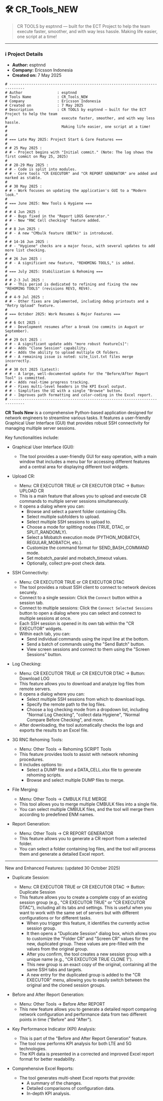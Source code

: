# 🛠️ CR_Tools_NEW

> CR TOOLS by esptnnd — built for the ECT Project to help the team
> execute faster, smoother, and with way less hassle.
> Making life easier, one script at a time!

---

### ℹ️ Project Details

* **Author:** esptnnd
* **Company:** Ericsson Indonesia
* **Created on:** 7 May 2025

```text
# -----------------------------------------------------------------------------
# Author                : esptnnd
# Tools Name            : CR_Tools_NEW
# Company               : Ericsson Indonesia
# Created on            : 7 May 2025
# Description           : CR TOOLS by esptnnd — built for the ECT Project to help the team
#                         execute faster, smoother, and with way less hassle.
#                         Making life easier, one script at a time!
#
#
# === Late May 2025: Project Start & Core Features ===
#
# # 25 May 2025 :
# # - Project begins with "Initial commit." (Note: The log shows the first commit on May 25, 2025)
#
# # 28-29 May 2025 :
# # - Code is split into modules.
# # - Core tools "CR EXECUTOR" and "CR REPORT GENERATOR" are added and marked as stable.
#
# # 30 May 2025 :
# # - Work focuses on updating the application's GUI to a "Modern look."
#
# === June 2025: New Tools & Hygiene ===
#
# # 4 Jun 2025 :
# # - Bugs fixed in the "Report LOGS Generator."
# # - New "RNC Cell checking" feature added.
#
# # 8 Jun 2025 :
# # - A new "CMbulk feature (BETA)" is introduced.
#
# # 14-16 Jun 2025 :
# # - "Hygiene" checks are a major focus, with several updates to add more list checking.
#
# # 26 Jun 2025 :
# # - A significant new feature, "REHOMING TOOLS," is added.
#
# === July 2025: Stabilization & Rehoming ===
#
# # 2-3 Jul 2025 :
# # - This period is dedicated to refining and fixing the new "REHOMING TOOLS" (revisions REV3, REV4).
#
# # 4-9 Jul 2025 :
# # - Other fixes are implemented, including debug printouts and a "Retry Upload" feature.
#
# === October 2025: Work Resumes & Major Features ===
#
# # 6 Oct 2025 :
# # - Development resumes after a break (no commits in August or September).
#
# # 29 Oct 2025 :
# # - A significant update adds "more robust feature[s]":
# # - Adds "Clone Session" capability.
# # - Adds the ability to upload multiple CR folders.
# # - A remaining issue is noted: site_list.txt files merge incorrectly.
#
# # 30 Oct 2025 (Latest):
# # - A large, well-documented update for the "Before/After Report Tool" is committed.
# # - Adds real-time progress tracking.
# # - Fixes multi-level headers in the KPI Excel output.
# # - Simplifies the UI with a single "Browse" button.
# # - Improves path formatting and color-coding in the Excel report.
# -----------------------------------------------------------------------------
```
  **CR Tools New** is a comprehensive Python-based application designed for network engineers to streamline various tasks. It
  features a user-friendly Graphical User Interface (GUI) that provides robust SSH connectivity for managing multiple server sessions.

  Key functionalities include:

   * Graphical User Interface (GUI):
       * The tool provides a user-friendly GUI for easy operation, with a main window that includes a menu bar for accessing different
         features and a central area for displaying different tool widgets.

   * Upload CR:
       * Menu: CR EXECUTOR TRUE or CR EXECUTOR DTAC -> Button: UPLOAD CR
       * This is a main feature that allows you to upload and execute CR commands to multiple server sessions simultaneously.
       * It opens a dialog where you can:
           * Browse and select a parent folder containing CRs.
           * Select multiple subfolders to upload.
           * Select multiple SSH sessions to upload to.
           * Choose a mode for splitting nodes (TRUE, DTAC, or SPLIT_RANDOMLY).
           * Select a Mobatch execution mode (PYTHON_MOBATCH, REGULAR_MOBATCH, etc.).
           * Customize the command format for SEND_BASH_COMMAND mode.
           * Set mobatch_paralel and mobatch_timeout values.
           * Optionally, collect pre-post check data.

   * SSH Connectivity:
       * Menu: CR EXECUTOR TRUE or CR EXECUTOR DTAC
       * The tool provides a robust SSH client to connect to network devices securely.
       * Connect to a single session: Click the `Connect` button within a session tab.
       * Connect to multiple sessions: Click the `Connect Selected Sessions` button to open a dialog where you can select and connect to
         multiple sessions at once.
       * Each SSH session is opened in its own tab within the "CR EXECUTOR" widgets.
       * Within each tab, you can:
           * Send individual commands using the input line at the bottom.
           * Send a batch of commands using the "Send Batch" button.
           * View screen sessions and connect to them using the "Screen Sessions" button.

   * Log Checking:
       * Menu: CR EXECUTOR TRUE or CR EXECUTOR DTAC -> Button: Download LOG
       * This feature allows you to download and analyze log files from remote servers.
       * It opens a dialog where you can:
           * Select multiple SSH sessions from which to download logs.
           * Specify the remote path to the log files.
           * Choose a log checking mode from a dropdown list, including "Normal Log Checking", "collect data Hygiene", "Normal Compare Before
             Checking", and more.
       * After downloading, the tool automatically checks the logs and exports the results to an Excel file.

   * 3G RNC Rehoming Tools:
       * Menu: Other Tools -> Rehoming SCRIPT Tools
       * This feature provides tools to assist with network rehoming procedures.
       * It includes options to:
           * Select a DUMP file and a DATA_CELL.xlsx file to generate rehoming scripts.
           * Browse and select multiple DUMP files to merge.

   * File Merging:
       * Menu: Other Tools -> CMBULK FILE MERGE
       * This tool allows you to merge multiple CMBULK files into a single file.
       * You can select multiple CMBULK files, and the tool will merge them according to predefined ENM names.

   * Report Generation:
       * Menu: Other Tools -> CR REPORT GENERATOR
       * This feature allows you to generate a CR report from a selected folder.
       * You can select a folder containing log files, and the tool will process them and generate a detailed Excel report.

  ---

  New and Enhanced Features: (updated 30 October 2025)

   * Duplicate Session:
       * Menu: CR EXECUTOR TRUE or CR EXECUTOR DTAC -> Button: Duplicate Session
       * This feature allows you to create a complete copy of an existing session group (e.g., "CR EXECUTOR TRUE" or "CR EXECUTOR DTAC"),
         including all its tabs and settings. This is useful when you want to work with the same set of servers but with different
         configurations or for different tasks.
           * When you trigger this feature, it identifies the currently active session group.
           * It then opens a "Duplicate Session" dialog box, which allows you to customize the "Folder CR" and "Screen CR" values for the new,
              duplicated group. These values are pre-filled with the values from the original group.
           * After you confirm, the tool creates a new session group with a unique name (e.g., "CR EXECUTOR TRUE CLONE 1").
           * This new group is an exact copy of the original, containing all the same SSH tabs and targets.
           * A new entry for the duplicated group is added to the "CR EXECUTOR" menu, allowing you to easily switch between the original and
             the cloned session groups.

   * Before and After Report Generation:
       * Menu: Other Tools -> Before After REPORT
       * This new feature allows you to generate a detailed report comparing network configuration and performance data from two different
         points in time ("Before" and "After").

   * Key Performance Indicator (KPI) Analysis:
       * This is part of the "Before and After Report Generation" feature.
       * The tool now performs KPI analysis for both LTE and 5G technologies.
       * The KPI data is presented in a corrected and improved Excel report format for better readability.

   * Comprehensive Excel Reports:
       * The tool generates multi-sheet Excel reports that provide:
           * A summary of the changes.
           * Detailed comparisons of configuration data.
           * In-depth KPI analysis.
